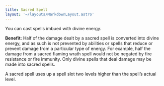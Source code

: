 ```yaml
---
title: Sacred Spell
layout: '~/layouts/MarkdownLayout.astro'
---
```

You can cast spells imbued with divine energy.

**Benefit:** Half of the damage dealt by a sacred spell is converted into
divine energy, and as such is not prevented by abilities or spells that reduce
or prevent damage from a particular type of energy. For example, half the
damage from a sacred flaming wrath spell would not be negated by fire
resistance or fire immunity. Only divine spells that deal damage may be made
into sacred spells.

A sacred spell uses up a spell slot two levels higher than the spell’s actual
level.

